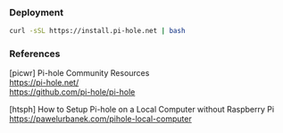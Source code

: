 
### Deployment

```bash
curl -sSL https://install.pi-hole.net | bash
```


### References



[picwr] Pi-hole Community Resources  
<https://pi-hole.net/>  
<https://github.com/pi-hole/pi-hole>

[htsph] How to Setup Pi-hole on a Local Computer without Raspberry Pi  
<https://pawelurbanek.com/pihole-local-computer>

